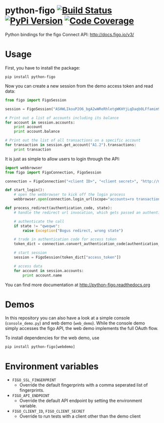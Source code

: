 # python-figo [![Build Status](https://img.shields.io/travis/figo-connect/python-figo.svg?style=flat-square)](https://travis-ci.org/figo-connect/python-figo) [![PyPi Version](http://img.shields.io/pypi/v/python-figo.svg?style=flat-square)](https://pypi.python.org/pypi/python-figo) [![Code Coverage](https://img.shields.io/codecov/c/github/figo-connect/python-figo.svg?style=flat-square)](https://codecov.io/github/figo-connect/python-figo)

Python bindings for the figo Connect API: http://docs.figo.io/v3/

# Usage

First, you have to install the package:

```shell
pip install python-figo
```

Now you can create a new session from the demo access token and read data:

```python
from figo import FigoSession

session = FigoSession("ASHWLIkouP2O6_bgA2wWReRhletgWKHYjLqDaqb0LFfamim9RjexTo22ujRIP_cjLiRiSyQXyt2kM1eXU2XLFZQ0Hro15HikJQT_eNeT_9XQ")

# Print out a list of accounts including its balance
for account in session.accounts:
    print account
    print account.balance

# Print out the list of all transactions on a specific account
for transaction in session.get_account("A1.2").transactions:
    print transaction
```

It is just as simple to allow users to login through the API:

```python
import webbrowser
from figo import FigoConnection, FigoSession

connection = FigoConnection("<client ID>", "<client secret>", "http://my-domain.org/redirect-url")

def start_login():
    # open the webbrowser to kick off the login process
    webbrowser.open(connection.login_url(scope="accounts=ro transactions=ro", state="qweqwe"))

def process_redirect(authentication_code, state):
    # handle the redirect url invocation, which gets passed an authentication code and the state (from the initial login_url call)

    # authenticate the call
    if state != "qweqwe":
        raise Exception("Bogus redirect, wrong state")

    # trade in authentication code for access token
    token_dict = connection.convert_authentication_code(authentication_code)

    # start session
    session = FigoSession(token_dict["access_token"])

    # access data
    for account in session.accounts:
        print account.name
```

You can find more documentation at http://python-figo.readthedocs.org

# Demos

In this repository you can also have a look at a simple console (`console_demo.py`) and web demo (`web_demo`). While the console demo simply accesses the figo API, the web demo implements the full OAuth flow.

To install dependencies for the web demo, use

```shell
pip install python-figo[webdemo]
```

# Environment variables

- `FIGO_SSL_FINGERPRINT`
  - Override the default fingerprints with a comma seperated list of fingerprints.
- `FIGO_API_ENDPOINT`
  - Override the default API endpoint by setting the environment variable.
- `FIGO_CLIENT_ID`, `FIGO_CLIENT_SECRET`
  - Override to run tests with a client other than the demo client
  

